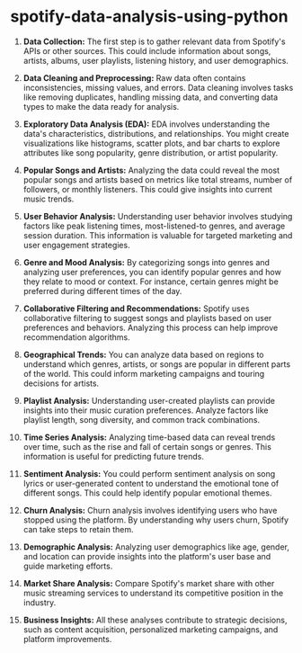 # spotify-data-analysis-using-python

1. **Data Collection:**
   The first step is to gather relevant data from Spotify's APIs or other sources. This could include information about songs, artists, albums, user playlists, listening history, and user demographics.

2. **Data Cleaning and Preprocessing:**
   Raw data often contains inconsistencies, missing values, and errors. Data cleaning involves tasks like removing duplicates, handling missing data, and converting data types to make the data ready for analysis.

3. **Exploratory Data Analysis (EDA):**
   EDA involves understanding the data's characteristics, distributions, and relationships. You might create visualizations like histograms, scatter plots, and bar charts to explore attributes like song popularity, genre distribution, or artist popularity.

4. **Popular Songs and Artists:**
   Analyzing the data could reveal the most popular songs and artists based on metrics like total streams, number of followers, or monthly listeners. This could give insights into current music trends.

5. **User Behavior Analysis:**
   Understanding user behavior involves studying factors like peak listening times, most-listened-to genres, and average session duration. This information is valuable for targeted marketing and user engagement strategies.

6. **Genre and Mood Analysis:**
   By categorizing songs into genres and analyzing user preferences, you can identify popular genres and how they relate to mood or context. For instance, certain genres might be preferred during different times of the day.

7. **Collaborative Filtering and Recommendations:**
   Spotify uses collaborative filtering to suggest songs and playlists based on user preferences and behaviors. Analyzing this process can help improve recommendation algorithms.

8. **Geographical Trends:**
   You can analyze data based on regions to understand which genres, artists, or songs are popular in different parts of the world. This could inform marketing campaigns and touring decisions for artists.

9. **Playlist Analysis:**
   Understanding user-created playlists can provide insights into their music curation preferences. Analyze factors like playlist length, song diversity, and common track combinations.

10. **Time Series Analysis:**
    Analyzing time-based data can reveal trends over time, such as the rise and fall of certain songs or genres. This information is useful for predicting future trends.

11. **Sentiment Analysis:**
    You could perform sentiment analysis on song lyrics or user-generated content to understand the emotional tone of different songs. This could help identify popular emotional themes.

12. **Churn Analysis:**
    Churn analysis involves identifying users who have stopped using the platform. By understanding why users churn, Spotify can take steps to retain them.

13. **Demographic Analysis:**
    Analyzing user demographics like age, gender, and location can provide insights into the platform's user base and guide marketing efforts.

14. **Market Share Analysis:**
    Compare Spotify's market share with other music streaming services to understand its competitive position in the industry.

15. **Business Insights:**
    All these analyses contribute to strategic decisions, such as content acquisition, personalized marketing campaigns, and platform improvements.

